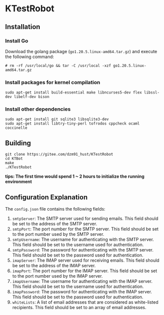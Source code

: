 # KTestRobot

## Installation

### Install Go

Download the golang package (`go1.20.5.linux-amd64.tar.gz`) and execute the following command:

```
# rm -rf /usr/local/go && tar -C /usr/local -xzf go1.20.5.linux-amd64.tar.gz
```

### Install packages for kernel compilation

```
sudo apt-get install build-essential make libncurses5-dev flex libssl-dev libelf-dev bison
```

### Install other dependencies

```
sudo apt-get install git sqlite3 libsqlite3-dev
sudo apt-get install libtry-tiny-perl tofrodos cppcheck ocaml coccinelle
```

## Building

```
git clone https://gitee.com/dzm91_hust/KTestRobot
cd KTBot
make
./KTestRobot
```

**tips: The first time would spend 1 ~ 2 hours to initialize the running environment**

## Configuration Explanation

The `config.json` file contains the following fields:

1. `smtpServer`: The SMTP server used for sending emails. This field should be set to the address of the SMTP server.
2. `smtpPort`: The port number for the SMTP server. This field should be set to the port number used by the SMTP server.
3. `smtpUsername`: The username for authenticating with the SMTP server. This field should be set to the username used for authentication.
4. `smtpPassword`: The password for authenticating with the SMTP server. This field should be set to the password used for authentication.
5. `imapServer`: The IMAP server used for receiving emails. This field should be set to the address of the IMAP server.
6. `imapPort`: The port number for the IMAP server. This field should be set to the port number used by the IMAP server.
7. `imapUsername`: The username for authenticating with the IMAP server. This field should be set to the username used for authentication.
8. `imapPassword`: The password for authenticating with the IMAP server. This field should be set to the password used for authentication.
9. `whiteLists`: A list of email addresses that are considered as white-listed recipients. This field should be set to an array of email addresses.

